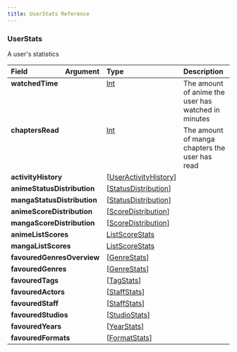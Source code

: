 ```yaml
---
title: UserStats Reference
---
```


### UserStats
A user's statistics
<table>
<thead>
<tr>
<th align="left">Field</th>
<th align="right">Argument</th>
<th align="left">Type</th>
<th align="left">Description</th>
</tr>
</thead>
<tbody>
<tr>
<td colspan="2" valign="top"><strong>watchedTime</strong></td>
<td valign="top"><a href="/reference/scalar/int">Int</a></td>
<td>
The amount of anime the user has watched in minutes
</td>
</tr>
<tr>
<td colspan="2" valign="top"><strong>chaptersRead</strong></td>
<td valign="top"><a href="/reference/scalar/int">Int</a></td>
<td>
The amount of manga chapters the user has read
</td>
</tr>
<tr>
<td colspan="2" valign="top"><strong>activityHistory</strong></td>
<td valign="top">[<a href="/reference/object/useractivityhistory">UserActivityHistory</a>]</td>
<td></td>
</tr>
<tr>
<td colspan="2" valign="top"><strong>animeStatusDistribution</strong></td>
<td valign="top">[<a href="/reference/object/statusdistribution">StatusDistribution</a>]</td>
<td></td>
</tr>
<tr>
<td colspan="2" valign="top"><strong>mangaStatusDistribution</strong></td>
<td valign="top">[<a href="/reference/object/statusdistribution">StatusDistribution</a>]</td>
<td></td>
</tr>
<tr>
<td colspan="2" valign="top"><strong>animeScoreDistribution</strong></td>
<td valign="top">[<a href="/reference/object/scoredistribution">ScoreDistribution</a>]</td>
<td></td>
</tr>
<tr>
<td colspan="2" valign="top"><strong>mangaScoreDistribution</strong></td>
<td valign="top">[<a href="/reference/object/scoredistribution">ScoreDistribution</a>]</td>
<td></td>
</tr>
<tr>
<td colspan="2" valign="top"><strong>animeListScores</strong></td>
<td valign="top"><a href="/reference/object/listscorestats">ListScoreStats</a></td>
<td></td>
</tr>
<tr>
<td colspan="2" valign="top"><strong>mangaListScores</strong></td>
<td valign="top"><a href="/reference/object/listscorestats">ListScoreStats</a></td>
<td></td>
</tr>
<tr>
<td colspan="2" valign="top"><strong>favouredGenresOverview</strong></td>
<td valign="top">[<a href="/reference/object/genrestats">GenreStats</a>]</td>
<td></td>
</tr>
<tr>
<td colspan="2" valign="top"><strong>favouredGenres</strong></td>
<td valign="top">[<a href="/reference/object/genrestats">GenreStats</a>]</td>
<td></td>
</tr>
<tr>
<td colspan="2" valign="top"><strong>favouredTags</strong></td>
<td valign="top">[<a href="/reference/object/tagstats">TagStats</a>]</td>
<td></td>
</tr>
<tr>
<td colspan="2" valign="top"><strong>favouredActors</strong></td>
<td valign="top">[<a href="/reference/object/staffstats">StaffStats</a>]</td>
<td></td>
</tr>
<tr>
<td colspan="2" valign="top"><strong>favouredStaff</strong></td>
<td valign="top">[<a href="/reference/object/staffstats">StaffStats</a>]</td>
<td></td>
</tr>
<tr>
<td colspan="2" valign="top"><strong>favouredStudios</strong></td>
<td valign="top">[<a href="/reference/object/studiostats">StudioStats</a>]</td>
<td></td>
</tr>
<tr>
<td colspan="2" valign="top"><strong>favouredYears</strong></td>
<td valign="top">[<a href="/reference/object/yearstats">YearStats</a>]</td>
<td></td>
</tr>
<tr>
<td colspan="2" valign="top"><strong>favouredFormats</strong></td>
<td valign="top">[<a href="/reference/object/formatstats">FormatStats</a>]</td>
<td></td>
</tr>
</tbody>
</table>